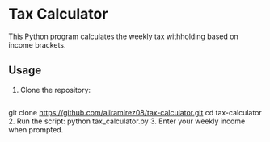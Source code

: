 # Tax Calculator

This Python program calculates the weekly tax withholding based on income brackets.

## **Usage**

1. Clone the repository:

   ```bash

git clone <https://github.com/aliramirez08/tax-calculator.git>
cd tax-calculator
2. Run the script:
python tax_calculator.py
3. Enter your weekly income when prompted.
